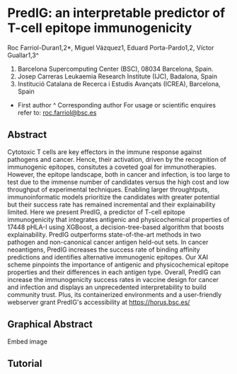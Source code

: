 # PredIG: an interpretable predictor of T-cell epitope immunogenicity

Roc Farriol-Duran1,2*, Miguel Vázquez1, Eduard Porta-Pardo1,2, Víctor Guallar1,3^
1. Barcelona Supercomputing Center (BSC), 08034 Barcelona, Spain.
2. Josep Carreras Leukaemia Research Institute (IJC), Badalona, Spain
3. Institució Catalana de Recerca i Estudis Avançats (ICREA), Barcelona, Spain

* First author
^ Corresponding author
For usage or scientific enquires refer to: roc.farriol@bsc.es

## Abstract
Cytotoxic T cells are key effectors in the immune response against pathogens and cancer. Hence, their activation, driven by the recognition of immunogenic epitopes, consitutes a coveted goal for immunotherapies. However, the epitope landscape, both in cancer and infection, is too large to test due to the immense number of candidates versus the high cost and low throughput of experimental techniques. Enabling larger throughtputs, immunoinformatic models prioritize the candidates with greater potential but their success rate has remained incremental and their explainability limited. Here we present PredIG, a predictor of T-cell epitope immunogenicity that integrates antigenic and physicochemical properties of 17448 pHLA-I using XGBoost, a decision-tree-based algorithm that boosts explainability. PredIG outperforms state-of-the-art methods in two pathogen and non-canonical cancer antigen held-out sets. In cancer neoantigens, PredIG increases the success rate of binding affinity predictions and identifies alternative immunogenic epitopes. Our XAI scheme pinpoints the importance of antigenic and physicochemical epitope properties and their differences in each antigen type. Overall, PredIG can increase the immunogenicity success rates in vaccine design for cancer and infection and displays an unprecedented interpretability to build community trust. Plus, its containerized environments and a user-friendly webserver grant PredIG's accessibility at https://horus.bsc.es/

## Graphical Abstract
Embed image


## Tutorial


